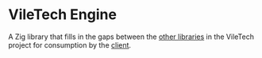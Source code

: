 # VileTech Engine

A Zig library that fills in the gaps between the [other libraries](../libs/README.md) in the VileTech project for consumption by the [client](../client/README.md).
